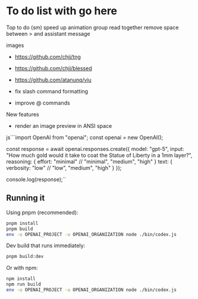 # To do list with go here
Top to do (sm)
speed up animation
group read together
remove space between > and assistant message

images
- https://github.com/chjj/tng
- https://github.com/chjj/blessed
- https://github.com/atanunq/viu

- fix slash command formatting
- improve @ commands

New features
- render an image preview in ANSI space


js```import OpenAI from "openai";
const openai = new OpenAI();

const response = await openai.responses.create({
  model: "gpt-5",
  input: "How much gold would it take to coat the Statue of Liberty in a 1mm layer?",
  reasoning: {
    effort: "minimal" // "minimal", "medium", "high"
  }
  text: {
    verbosity: "low" // "low", "medium", "high"
  }
});

console.log(response);``

## Running it
Using pnpm (recommended):

```bash
pnpm install
pnpm build
env -u OPENAI_PROJECT -u OPENAI_ORGANIZATION node ./bin/codex.js
```

Dev build that runs immediately:

```bash
pnpm build:dev
```

Or with npm:

```bash
npm install
npm run build
env -u OPENAI_PROJECT -u OPENAI_ORGANIZATION node ./bin/codex.js
```

